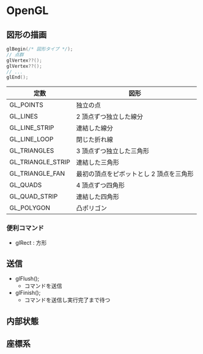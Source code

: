 # OpenGL

## 図形の描画

```C
glBegin(/* 図形タイプ */);
// 点群
glVertex??();
glVertex??();
// ...
glEnd();
```

| 定数              | 図形                                    |
| ----------------- | --------------------------------------- |
| GL_POINTS         | 独立の点                                |
| GL_LINES          | 2 頂点ずつ独立した線分                  |
| GL_LINE_STRIP     | 連結した線分                            |
| GL_LINE_LOOP      | 閉じた折れ線                            |
| GL_TRIANGLES      | 3 頂点ずつ独立した三角形                |
| GL_TRIANGLE_STRIP | 連結した三角形                          |
| GL_TRIANGLE_FAN   | 最初の頂点をピボットとし 2 頂点を三角形 |
| GL_QUADS          | 4 頂点ずつ四角形                        |
| GL_QUAD_STRIP     | 連結した四角形                          |
| GL_POLYGON        | 凸ポリゴン                              |

### 便利コマンド

- glRect : 方形

## 送信

- glFlush();
  - コマンドを送信
- glFinish();
  - コマンドを送信し実行完了まで待つ

## 内部状態

## 座標系
